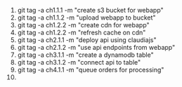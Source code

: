 




1. git tag -a ch1.1.1 -m "create s3 bucket for webapp"
2. git tag -a ch1.1.2 -m "upload webapp to bucket"
3. git tag -a ch1.2.2 -m "create cdn for webapp"
4. git tag -a ch1.2.2 -m "refresh cache on cdn"
5. git tag -a ch2.1.1 -m "deploy api using claudiajs"
6. git tag -a ch2.1.2 -m "use api endpoints from webapp"
7. git tag -a ch3.1.1 -m "create a dynamodb table"
8. git tag -a ch3.1.2 -m "connect api to table"
9. git tag -a ch4.1.1 -m "queue orders for processing"
10. 
